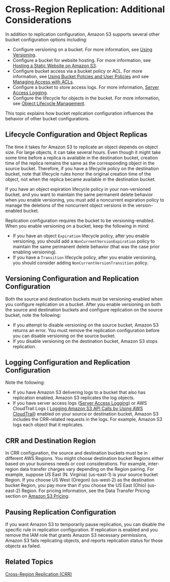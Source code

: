 # Cross\-Region Replication: Additional Considerations<a name="crr-and-other-bucket-configs"></a>

In addition to replication configuration, Amazon S3 supports several other bucket configuration options including:
+ Configure versioning on a bucket\. For more information, see [Using Versioning](Versioning.md)\.
+ Configure a bucket for website hosting\. For more information, see [Hosting a Static Website on Amazon S3](WebsiteHosting.md)\.
+ Configure bucket access via a bucket policy or ACL\. For more information, see [Using Bucket Policies and User Policies](using-iam-policies.md) and see [Managing Access with ACLs](S3_ACLs_UsingACLs.md)\.
+ Configure a bucket to store access logs\. For more information, [Server Access Logging](ServerLogs.md)\.
+ Configure the lifecycle for objects in the bucket\. For more information, see [Object Lifecycle Management](object-lifecycle-mgmt.md)\.

This topic explains how bucket replication configuration influences the behavior of other bucket configurations\.

## Lifecycle Configuration and Object Replicas<a name="replica-and-lifecycle"></a>

The time it takes for Amazon S3 to replicate an object depends on object size\. For large objects, it can take several hours\. Even though it might take some time before a replica is available in the destination bucket, creation time of the replica remains the same as the corresponding object in the source bucket\. Therefore, if you have a lifecycle policy on the destination bucket, note that lifecycle rules honor the original creation time of the object, not when the replica became available in the destination bucket\. 

If you have an object expiration lifecycle policy in your non\-versioned bucket, and you want to maintain the same permanent delete behavior when you enable versioning, you must add a noncurrent expiration policy to manage the deletions of the noncurrent object versions in the version\-enabled bucket\.

Replication configuration requires the bucket to be versioning\-enabled\. When you enable versioning on a bucket, keep the following in mind:
+ If you have an object `Expiration` lifecycle policy, after you enable versioning, you should add a `NonCurrentVersionExpiration` policy to maintain the same permanent delete behavior \(that was the case prior enabling versioning\)\.
+ If you have a `Transition` lifecycle policy, after you enable versioning, you should consider adding `NonCurrentVersionTransition` policy\.

## Versioning Configuration and Replication Configuration<a name="crr-and-versioning"></a>

Both the source and destination buckets must be versioning\-enabled when you configure replication on a bucket\. After you enable versioning on both the source and destination buckets and configure replication on the source bucket, note the following:
+ If you attempt to disable versioning on the source bucket, Amazon S3 returns an error\. You must remove the replication configuration before you can disable versioning on the source bucket\.
+ If you disable versioning on the destination bucket, Amazon S3 stops replication\.

## Logging Configuration and Replication Configuration<a name="crr-and-logging"></a>

Note the following:
+ If you have Amazon S3 delivering logs to a bucket that also has replication enabled, Amazon S3 replicates the log objects\.
+ If you have server access logs \([Server Access Logging](ServerLogs.md)\) or AWS CloudTrail Logs \( [Logging Amazon S3 API Calls by Using AWS CloudTrail](cloudtrail-logging.md)\) enabled on your source or destination bucket, Amazon S3 includes the CRR\-related requests in the logs\. For example, Amazon S3 logs each object that it replicates\. 

## CRR and Destination Region<a name="crr-and-dest-region"></a>

In CRR configuration, the source and destination buckets must be in different AWS Regions\. You might choose destination bucket Regions either based on your business needs or cost considerations\. For example, inter\-region data transfer charges vary depending on the Region pairing\. For example, suppose US East \(N\. Virginia\) \(us\-east\-1\) is your source bucket Region\. If you choose US West \(Oregon\) \(us\-west\-2\) as the destination bucket Region, you pay more than if you choose the US East \(Ohio\) \(us\-east\-2\) Region\. For pricing information, see the Data Transfer Pricing section on [Amazon S3 Pricing](https://aws.amazon.com/s3/pricing/)\.

## Pausing Replication Configuration<a name="crr-pause"></a>

If you want Amazon S3 to temporarily pause replication, you can disable the specific rule in replication configuration\. If replication is enabled and you remove the IAM role that grants Amazon S3 necessary permissions, Amazon S3 fails replicating objects, and reports replication status for those objects as failed\.

## Related Topics<a name="crr-other-config-related-topics"></a>

[Cross\-Region Replication \(CRR\)](crr.md)